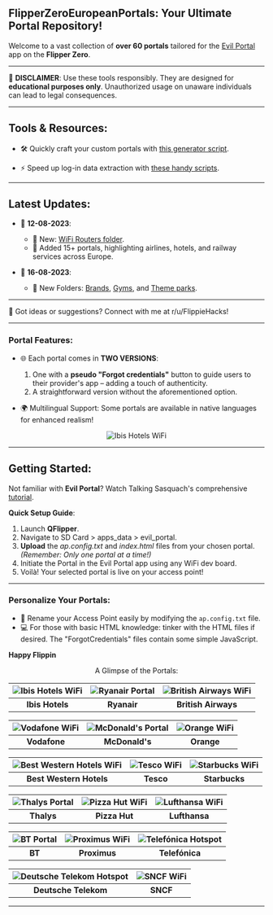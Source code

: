 **FlipperZeroEuropeanPortals**: Your Ultimate Portal Repository!
---

Welcome to a vast collection of **over 60 portals** tailored for the [Evil Portal](https://github.com/bigbrodude6119/flipper-zero-evil-portal) app on the **Flipper Zero**.

---

🚫 **DISCLAIMER**: Use these tools responsibly. They are designed for **educational purposes only**. Unauthorized usage on unaware individuals can lead to legal consequences.

---

## Tools & Resources:
- 🛠️ Quickly craft your custom portals with [this generator script](https://github.com/FlippieHacks/EvilPortalGenerator).
  
- ⚡ Speed up log-in data extraction with [these handy scripts](https://github.com/FlippieHacks/EvilPortalLogsExtractor).

---

## Latest Updates:
- 📅 **12-08-2023**:
  - 📂 New: [WiFi Routers folder](https://github.com/FlippieHacks/FlipperZeroEuropeanPortals/tree/main/WiFi%20Routers).
  - 📌 Added 15+ portals, highlighting airlines, hotels, and railway services across Europe.
  
- 📅 **16-08-2023**:
  - 📂 New Folders: [Brands](https://github.com/FlippieHacks/FlipperZeroEuropeanPortals/tree/main/Brands), [Gyms](https://github.com/FlippieHacks/FlipperZeroEuropeanPortals/tree/main/Gyms), and [Theme parks](https://github.com/FlippieHacks/FlipperZeroEuropeanPortals/tree/main/Theme%20Parks).

---

📢 Got ideas or suggestions? Connect with me at r/u/FlippieHacks!

---

### Portal Features:
- 🌐 Each portal comes in **TWO VERSIONS**:
  1. One with a **pseudo "Forgot credentials"** button to guide users to their provider's app – adding a touch of authenticity.
  2. A straightforward version without the aforementioned option.

- 🌍 Multilingual Support: Some portals are available in native languages for enhanced realism!

<div align="center">

![Ibis Hotels WiFi](https://zupimages.net/up/23/31/mu13.png)

</div>

---

## Getting Started:

Not familiar with **Evil Portal**? Watch Talking Sasquach's comprehensive [tutorial](https://youtu.be/zfd7wADSkD4).

**Quick Setup Guide**:
1. Launch **QFlipper**.
2. Navigate to SD Card > apps_data > evil_portal.
3. **Upload** the *ap.config.txt* and *index.html* files from your chosen portal. *(Remember: Only one portal at a time!)*
4. Initiate the Portal in the Evil Portal app using any WiFi dev board.
5. Voilà! Your selected portal is live on your access point!

---

### Personalize Your Portals:

- 📛 Rename your Access Point easily by modifying the `ap.config.txt` file.
- 💻 For those with basic HTML knowledge: tinker with the HTML files if desired. The "ForgotCredentials" files contain some simple JavaScript.

**Happy Flippin**

<div align="center">

A Glimpse of the Portals:

| ![Ibis Hotels WiFi](https://zupimages.net/up/23/31/mu13.png) | ![Ryanair Portal](https://zupimages.net/up/23/31/2vxa.png) | ![British Airways WiFi](https://zupimages.net/up/23/31/8jkp.png) |
|:--:|:--:|:--:|
| **Ibis Hotels** | **Ryanair** | **British Airways** |

| ![Vodafone WiFi](https://zupimages.net/up/23/31/cgp5.png) | ![McDonald's Portal](https://zupimages.net/up/23/31/ccjy.png) | ![Orange WiFi](https://zupimages.net/up/23/31/9jfm.png) |
|:--:|:--:|:--:|
| **Vodafone** | **McDonald's** | **Orange** |

| ![Best Western Hotels WiFi](https://zupimages.net/up/23/31/x35v.png) | ![Tesco WiFi](https://zupimages.net/up/23/31/8rde.png) | ![Starbucks WiFi](https://zupimages.net/up/23/31/lpld.png) |
|:--:|:--:|:--:|
| **Best Western Hotels** | **Tesco** | **Starbucks** |

| ![Thalys Portal](https://zupimages.net/up/23/31/9mvw.png) | ![Pizza Hut WiFi](https://zupimages.net/up/23/31/umd0.png) | ![Lufthansa WiFi](https://zupimages.net/up/23/31/swhn.png) |
|:--:|:--:|:--:|
| **Thalys** | **Pizza Hut** | **Lufthansa** |

| ![BT Portal](https://zupimages.net/up/23/31/fitm.png) | ![Proximus WiFi](https://zupimages.net/up/23/31/w718.png) | ![Telefónica Hotspot](https://zupimages.net/up/23/31/glcp.png) |
|:--:|:--:|:--:|
| **BT** | **Proximus** | **Telefónica** |

| ![Deutsche Telekom Hotspot](https://zupimages.net/up/23/31/bqj9.png) | ![SNCF WiFi](https://zupimages.net/up/23/31/wy1r.png) |
|:--:|:--:|
| **Deutsche Telekom** | **SNCF** |


</div>

---
